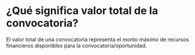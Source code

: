 # ¿Qué significa valor total de la convocatoria?

El valor total de una convocatoria representa el monto máximo de recursos financieros disponibles para la convocatoria/oportunidad.
